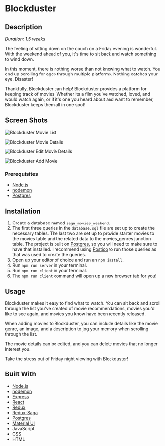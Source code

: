 # Blockduster

## Description

_Duration: 1.5 weeks_

The feeling of sitting down on the couch on a Friday evening is wonderful. With the weekend ahead of you, it's time to sit back and watch something to wind down. 

In this moment, there is nothing worse than not knowing what to watch. You end up scrolling for ages through multiple platforms. Nothing catches your eye. Disaster!

Thankfully, Blockduster can help! Blockduster provides a platform for keeping track of movies. Whether its a film you've watched, loved, and would watch again, or if it's one you heard about and want to remember, Blockduster keeps them all in one spot!

## Screen Shots

![Blockduster Movie List](public/images/screenshots/movie-list.jpg)

![Blockduster Movie Details](public/images/screenshots/movie-details.jpg)

![Blockduster Edit Movie Details](public/images/screenshots/edit-movie-details.jpg)

![Blockduster Add Movie](public/images/screenshots/add-movie.jpg)

### Prerequisites

- [Node.js](https://nodejs.org/en/)
- [nodemon](https://nodemon.io/)
- [Postgres](https://www.postgresql.org/download/)

## Installation

1. Create a database named `saga_movies_weekend`.
2. The first three queries in the `database.sql` file are set up to create the necessary tables. The last two are set up to provide starter movies to the movies table and the related data to the movies_genres junction table. The project is built on [Postgres](https://www.postgresql.org/download/), so you will need to make sure to have that installed. I recommend using [Postico](https://eggerapps.at/postico/) to run those queries as that was used to create the queries.
3. Open up your editor of choice and run an `npm install`.
4. Run `npm run server` in your terminal.
5. Run `npm run client` in your terminal.
6. The `npm run client` command will open up a new browser tab for you!

## Usage

Blockduster makes it easy to find what to watch. You can sit back and scroll through the list you've created of movie recommendations, movies you'd like to see again, and movies you know have been recently released.

When adding movies to Blockduster, you can include details like the movie genre, an image, and a description to jog your memory when scrolling through the list.

The movie details can be edited, and you can delete movies that no longer interest you. 

Take the stress out of Friday night viewing with Blockduster!

## Built With

- [Node.js](https://nodejs.org/en/)
- [nodemon](https://nodemon.io/)
- [Express](https://expressjs.com/)
- [React](https://reactjs.org/)
- [Redux](https://redux.js.org/)
- [Redux-Saga](https://redux-saga.js.org/)
- [Postgres](https://www.postgresql.org/download/)
- [Material UI](https://mui.com/)
- JavaScript
- CSS
- HTML
